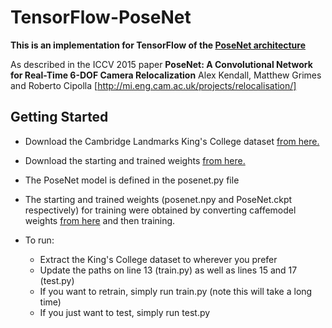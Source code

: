 # TensorFlow-PoseNet
**This is an implementation for TensorFlow of the [PoseNet architecture](http://mi.eng.cam.ac.uk/projects/relocalisation/)**

As described in the ICCV 2015 paper **PoseNet: A Convolutional Network for Real-Time 6-DOF Camera Relocalization** Alex Kendall, Matthew Grimes and Roberto Cipolla [http://mi.eng.cam.ac.uk/projects/relocalisation/]

## Getting Started

 * Download the Cambridge Landmarks King's College dataset [from here.](https://www.repository.cam.ac.uk/handle/1810/251342)

 * Download the starting and trained weights [from here.](https://drive.google.com/file/d/0B5DVPd_zGgc8ZmJ0VmNiTXBGUkU/view?usp=sharing)

 * The PoseNet model is defined in the posenet.py file

 * The starting and trained weights (posenet.npy and PoseNet.ckpt respectively) for training were obtained by converting caffemodel weights [from here](http://vision.princeton.edu/pvt/GoogLeNet/Places/) and then training.

 * To run:
   * Extract the King's College dataset to wherever you prefer
   * Update the paths on line 13 (train.py) as well as lines 15 and 17 (test.py)
   * If you want to retrain, simply run train.py (note this will take a long time)
   * If you just want to test, simply run test.py 
